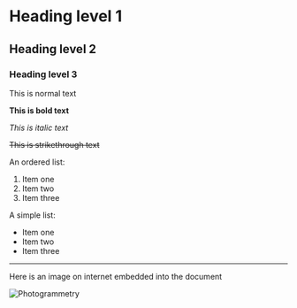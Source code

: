 # Heading level 1

## Heading level 2

### Heading level 3

This is normal text

**This is bold text**

*This is italic text*

~~This is strikethrough text~~

An ordered list:
1. Item one
2. Item two
3. Item three

A simple list:
- Item one
- Item two
- Item three

____________________________________________________

Here is an image on internet embedded into the document

![Photogrammetry](https://github.com/user-attachments/assets/23eb9f97-7e8f-41e5-ad1a-7debc0277600)
